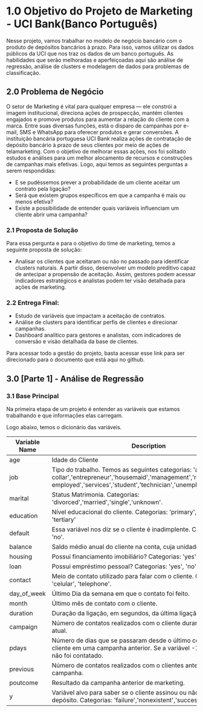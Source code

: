 # 1.0 Objetivo do Projeto de Marketing - UCI Bank(Banco Português)

Nesse projeto, vamos trabalhar no modelo de negócio bancário com o produto de depósitos bancários à prazo. Para isso, vamos utilizar os dados públicos da UCI que nos traz os dados de um banco português. As habilidades que serão melhoradas e aperfeiçoadas aqui são análise de regressão, análise de clusters e modelagem de dados para problemas de classificação. 

## 2.0 Problema de Negócio

O setor de Marketing é vital para qualquer empresa — ele constrói a imagem institucional, direciona ações de prospecção, mantém clientes engajados e promove produtos para aumentar a relação do cliente com a marca. Entre suas diversas funções, está o disparo de campanhas por e-mail, SMS e WhatsApp para oferecer produtos e gerar conversões.
A instituição bancária portuguesa UCI Bank realiza ações de contratação de depósito bancário à prazo de seus clientes por meio de ações de telamarketing. Com o objetivo de melhorar essas ações, nos foi solitado estudos e análises para um melhor alocamento de recursos e construções de campanhas mais efetivas. Logo, aqui temos as seguintes perguntas a serem respondidas:

- E se pudéssemos prever a probabilidade de um cliente aceitar um contrato pela ligação?
- Será que existem grupos específicos em que a campanha é mais ou menos efetiva?
- Existe a possibilidade de entender quais variáveis influenciam um cliente abrir uma campanha?

### 2.1 Proposta de Solução
Para essa pergunta e para o objetivo do time de marketing, temos a seguinte proposta de solução: 

- Analisar os clientes que aceitaram ou não no passado para identificar clusters naturais. A partir disso, desenvolver um modelo preditivo capaz de antecipar a propensão de aceitação. Assim, gestores podem acessar indicadores estratégicos e analistas podem ter visão detalhada para ações de marketing.

### 2.2 Entrega Final:

* Estudo de variáveis que impactam a aceitação de contratos.
* Análise de clusters para identificar perfis de clientes e direcionar campanhas.
* Dashboard analítico para gestores e analistas, com indicadores de conversão e visão detalhada da base de clientes.

Para acessar todo a gestão do projeto, basta acessar esse link para ser direcionado para o documento que está aqui no github.

## 3.0 [Parte 1] - Análise de Regressão

### 3.1 Base Principal

Na primeira etapa de um projeto é entender as variáveis que estamos trabalhando e que informações elas carregam.

Logo abaixo, temos o dicionário das variáveis.

| Variable Name | Description |
|---------------|-------------------|
|     age       |   Idade do Cliente| 
|     job       | 	Tipo do trabalho. Temos as seguintes categorias: 'admin.','blue-collar','entrepreneur','housemaid','management','retired','self-employed','services','student','technician','unemployed','unknown'.|
|    marital    |   Status Matrimonia. Categorias: 'divorced','married','single','unknown'. |
|   education   |   Nível educacional do cliente. Categorias: 'primary', 'secondary', 'tertiary' |
|    default    |   Essa variável nos diz se o cliente é inadimplente. Categorias: 'yes', 'no'. |
|    balance    |   Saldo médio anual do cliente na conta, cuja unidade é em euros. |
|    housing    |   Possui financiamento imobiliário? Categorias: 'yes', 'no'.|
|    loan       |   Possui empréstimo pessoal? Categorias: 'yes', 'no'. |
|    contact    |   Meio de contato utilizado para falar com o cliente. Categorias: 'celular', 'telephone'.|
|  day_of_week  |   Último Dia da semana em que o contato foi feito. |
|     month     |   Último mês de contato com o cliente. |
|   duration    |   Duração da ligação, em segundos, da última ligação. |
|   campaign    |   Número de contatos realizados com o cliente durante a campanha atual. |
|    pdays      |   Número de dias que se passaram desde o último contato com o cliente em uma campanha anterior. Se a variável -1, então o cliente não foi contatado. |
|   previous    |   Número de contatos realizados com o clientes antes dessa campanha. |
|   poutcome    |   Resultado da campanha anterior de marketing. |
|      y        |   Variável alvo para saber se o cliente assinou ou não termo de depósito. Categorias: 'failure','nonexistent','success'. |




